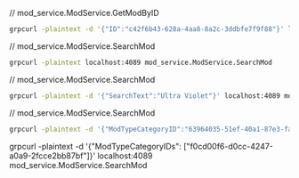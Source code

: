 // mod_service.ModService.GetModByID
```sh
grpcurl -plaintext -d '{"ID":"c42f6b43-628a-4aa8-8a2c-3ddbfe7f9f88"}' localhost:4089 mod_service.ModService.GetModByID
```

// mod_service.ModService.SearchMod
```sh
grpcurl -plaintext localhost:4089 mod_service.ModService.SearchMod
```

// mod_service.ModService.SearchMod
```sh
grpcurl -plaintext -d '{"SearchText":"Ultra Violet"}' localhost:4089 mod_service.ModService.SearchMod
```

// mod_service.ModService.SearchMod
```sh
grpcurl -plaintext -d '{"ModTypeCategoryID":"63964035-51ef-40a1-87e3-fa533bbbebc4", "Page":1, "Size":2}' localhost:4089 mod_service.ModService.SearchMod
```

grpcurl -plaintext -d '{"ModTypeCategoryIDs": ["f0cd00f6-d0cc-4247-a0a9-2fcce2bb87bf"]}' localhost:4089 mod_service.ModService.SearchMod


